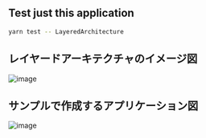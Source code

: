 ## Test just this application

```bash
yarn test -- LayeredArchitecture
```

## レイヤードアーキテクチャのイメージ図

![image](https://user-images.githubusercontent.com/83538851/184616226-01e172af-8230-413a-aa10-a214c0344d48.png)


## サンプルで作成するアプリケーション図
![image](https://user-images.githubusercontent.com/83538851/184619635-46c529f4-831c-4b5e-88f0-cc3cb8e3e303.png)